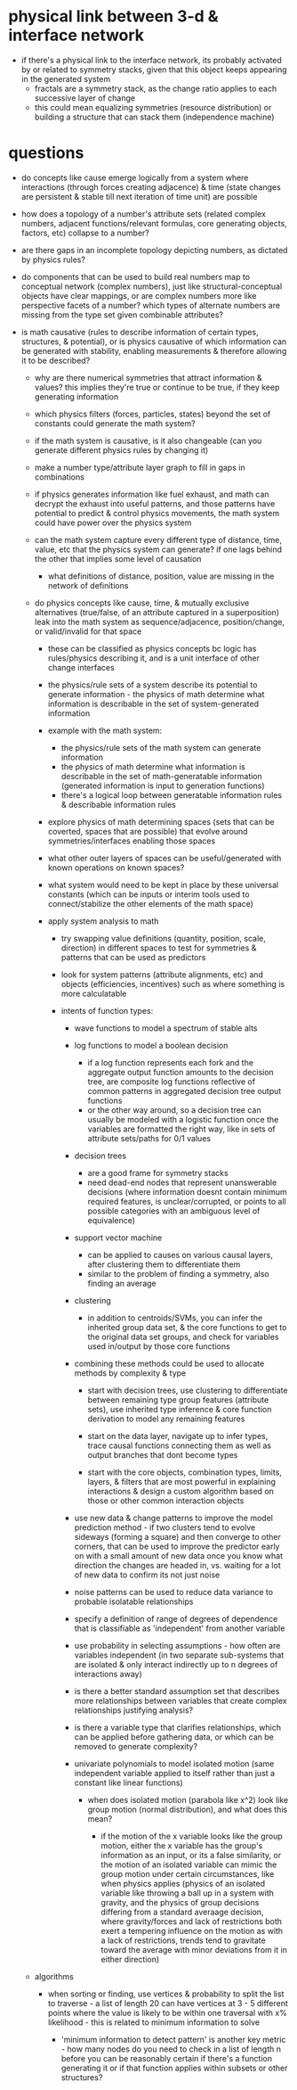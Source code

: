 # physical link between 3-d & interface network

  - if there's a physical link to the interface network, its probably activated by or related to symmetry stacks, given that this object keeps appearing in the generated system
    - fractals are a symmetry stack, as the change ratio applies to each successive layer of change
    - this could mean equalizing symmetries (resource distribution) or building a structure that can stack them (independence machine)
    

# questions

  - do concepts like cause emerge logically from a system where interactions (through forces creating adjacence) & time (state changes are persistent & stable till next iteration of time unit) are possible

  - how does a topology of a number's attribute sets (related complex numbers, adjacent functions/relevant formulas, core generating objects, factors, etc) collapse to a number?

  - are there gaps in an incomplete topology depicting numbers, as dictated by physics rules?

  - do components that can be used to build real numbers map to conceptual network (complex numbers), just like structural-conceptual objects have clear mappings, or are complex numbers more like perspective facets of a number? which types of alternate numbers are missing from the type set given combinable attributes?

  - is math causative (rules to describe information of certain types, structures, & potential), or is physics causative of which information can be generated with stability, enabling measurements & therefore allowing it to be described?

    - why are there numerical symmetries that attract information & values? this implies they're true or continue to be true, if they keep generating information

    - which physics filters (forces, particles, states) beyond the set of constants could generate the math system?

    - if the math system is causative, is it also changeable (can you generate different physics rules by changing it)

    - make a number type/attribute layer graph to fill in gaps in combinations

    - if physics generates information like fuel exhaust, and math can decrypt the exhaust into useful patterns, and those patterns have potential to predict & control physics movements, the math system could have power over the physics system

    - can the math system capture every different type of distance, time, value, etc that the physics system can generate? if one lags behind the other that implies some level of causation

      - what definitions of distance, position, value are missing in the network of definitions

    - do physics concepts like cause, time, & mutually exclusive alternatives (true/false, of an attribute captured in a superposition) leak into the math system as sequence/adjacence, position/change, or valid/invalid for that space

      - these can be classified as physics concepts bc logic has rules/physics describing it, and is a unit interface of other change interfaces

      - the physics/rule sets of a system describe its potential to generate information - the physics of math determine what information is describable in the set of system-generated information
      
      - example with the math system:
        - the physics/rule sets of the math system can generate information
        - the physics of math determine what information is describable in the set of math-generatable information (generated information is input to generation functions)
        - there's a logical loop between generatable information rules & describable information rules

      - explore physics of math determining spaces (sets that can be coverted, spaces that are possible) that evolve around symmetries/interfaces enabling those spaces

      - what other outer layers of spaces can be useful/generated with known operations on known spaces?

      - what system would need to be kept in place by these universal constants (which can be inputs or interim tools used to connect/stabilize the other elements of the math space)

      - apply system analysis to math

        - try swapping value definitions (quantity, position, scale, direction) in different spaces to test for symmetries & patterns that can be used as predictors

        - look for system patterns (attribute alignments, etc) and objects (efficiencies, incentives) such as where something is more calculatable

        - intents of function types:

          - wave functions to model a spectrum of stable alts

          - log functions to model a boolean decision

            - if a log function represents each fork and the aggregate output function amounts to the decision tree, are composite log functions reflective of common patterns in aggregated decision tree output functions
            - or the other way around, so a decision tree can usually be modeled with a logistic function once the variables are formatted the right way, like in sets of attribute sets/paths for 0/1 values

          - decision trees 
            - are a good frame for symmetry stacks
            - need dead-end nodes that represent unanswerable decisions (where information doesnt contain minimum required features, is unclear/corrupted, or points to all possible categories with an ambiguous level of equivalence)

          - support vector machine
            - can be applied to causes on various causal layers, after clustering them to differentiate them 
            - similar to the problem of finding a symmetry, also finding an average

          - clustering
            - in addition to centroids/SVMs, you can infer the inherited group data set, & the core functions to get to the original data set groups, and check for variables used in/output by those core functions

          - combining these methods could be used to allocate methods by complexity & type 

            - start with decision trees, use clustering to differentiate between remaining type group features (attribute sets), use inherited type inference & core function derivation to model any remaining features

            - start on the data layer, navigate up to infer types, trace causal functions connecting them as well as output branches that dont become types

            - start with the core objects, combination types, limits, layers, & filters that are most powerful in explaining interactions & design a custom algorithm based on those or other common interaction objects

          - use new data & change patterns to improve the model prediction method - if two clusters tend to evolve sideways (forming a square) and then converge to other corners, that can be used to improve the predictor early on with a small amount of new data once you know what direction the changes are headed in, vs. waiting for a lot of new data to confirm its not just noise

          - noise patterns can be used to reduce data variance to probable isolatable relationships

          - specify a definition of range of degrees of dependence that is classifiable as 'independent' from another variable

          - use probability in selecting assumptions - how often are variables independent (in two separate sub-systems that are isolated & only interact indirectly up to n degrees of interactions away)

          - is there a better standard assumption set that describes more relationships between variables that create complex relationships justifying analysis?

          - is there a variable type that clarifies relationships, which can be applied before gathering data, or which can be removed to generate complexity?

          - univariate polynomials to model isolated motion (same independent variable applied to itself rather than just a constant like linear functions)

            - when does isolated motion (parabola like x^2) look like group motion (normal distribution), and what does this mean?

              - if the motion of the x variable looks like the group motion, either the x variable has the group's information as an input, or its a false similarity, or the motion of an isolated variable can mimic the group motion under certain circumstances, like when physics applies (physics of an isolated variable like throwing a ball up in a system with gravity, and the physics of group decisions differing from a standard averaage decision, where gravity/forces and lack of restrictions both exert a tempering influence on the motion as with a lack of restrictions, trends tend to gravitate toward the average with minor deviations from it in either direction)


    - algorithms

      - when sorting or finding, use vertices & probability to split the list to traverse - a list of length 20 can have vertices at 3 - 5 different points where the value is likely to be within one traversal with x% likelihood - this is related to minimum information to solve

        - 'minimum information to detect pattern' is another key metric - how many nodes do you need to check in a list of length n before you can be reasonably certain if there's a function generating it or if that function applies within subsets or other structures?

